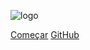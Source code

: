 ![logo](/assets/images/logo_com_slogan.png)

[Começar](/README.md) 
[GitHub](https://github.com/Requisitos-de-Software/2020.1-Doarti)